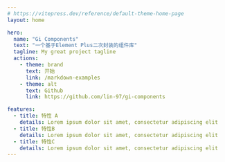 ```yaml
---
# https://vitepress.dev/reference/default-theme-home-page
layout: home

hero:
  name: "Gi Components"
  text: "一个基于Element Plus二次封装的组件库"
  tagline: My great project tagline
  actions:
    - theme: brand
      text: 开始
      link: /markdown-examples
    - theme: alt
      text: Github
      link: https://github.com/lin-97/gi-components

features:
  - title: 特性 A
    details: Lorem ipsum dolor sit amet, consectetur adipiscing elit
  - title: 特性B
    details: Lorem ipsum dolor sit amet, consectetur adipiscing elit
  - title: 特性C
    details: Lorem ipsum dolor sit amet, consectetur adipiscing elit
---
```


